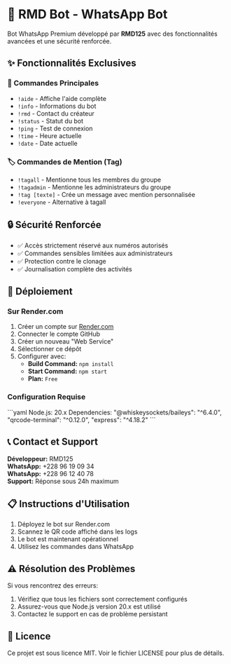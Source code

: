# 🤖 RMD Bot - WhatsApp Bot

Bot WhatsApp Premium développé par **RMD125** avec des fonctionnalités avancées et une sécurité renforcée.

## ✨ Fonctionnalités Exclusives

### 🔧 Commandes Principales
- `!aide` - Affiche l'aide complète
- `!info` - Informations du bot
- `!rmd` - Contact du créateur
- `!status` - Statut du bot
- `!ping` - Test de connexion
- `!time` - Heure actuelle
- `!date` - Date actuelle

### 🏷️ Commandes de Mention (Tag)
- `!tagall` - Mentionne tous les membres du groupe
- `!tagadmin` - Mentionne les administrateurs du groupe
- `!tag [texte]` - Crée un message avec mention personnalisée
- `!everyone` - Alternative à tagall

## 🔒 Sécurité Renforcée
- ✅ Accès strictement réservé aux numéros autorisés
- ✅ Commandes sensibles limitées aux administrateurs
- ✅ Protection contre le clonage
- ✅ Journalisation complète des activités

## 🚀 Déploiement

### Sur Render.com
1. Créer un compte sur [Render.com](https://render.com)
2. Connecter le compte GitHub
3. Créer un nouveau "Web Service"
4. Sélectionner ce dépôt
5. Configurer avec:
   - **Build Command:** `npm install`
   - **Start Command:** `npm start`
   - **Plan:** `Free`

### Configuration Requise
\`\`\`yaml
Node.js: 20.x
Dependencies: 
  "@whiskeysockets/baileys": "^6.4.0",
  "qrcode-terminal": "^0.12.0",
  "express": "^4.18.2"
\`\`\`

## 📞 Contact et Support
**Développeur:** RMD125  
**WhatsApp:** +228 96 19 09 34  
**WhatsApp:** +228 96 12 40 78  
**Support:** Réponse sous 24h maximum

## 📋 Instructions d'Utilisation
1. Déployez le bot sur Render.com
2. Scannez le QR code affiché dans les logs
3. Le bot est maintenant opérationnel
4. Utilisez les commandes dans WhatsApp

## ⚠️ Résolution des Problèmes
Si vous rencontrez des erreurs:
1. Vérifiez que tous les fichiers sont correctement configurés
2. Assurez-vous que Node.js version 20.x est utilisé
3. Contactez le support en cas de problème persistant

## 📄 Licence
Ce projet est sous licence MIT. Voir le fichier LICENSE pour plus de détails.
